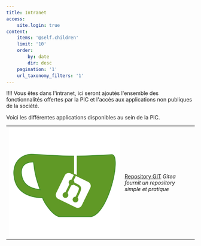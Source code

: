 ```yaml
---
title: Intranet
access:
    site.login: true
content:
    items: '@self.children'
    limit: '10'
    order:
        by: date
        dir: desc
    pagination: '1'
    url_taxonomy_filters: '1'
---
```


!!!! Vous êtes dans l'intranet, ici seront ajoutés l'ensemble des fonctionnalités offertes par la PIC et l'accès aux applications non publiques de la société.

Voici les différentes applications disponibles au sein de la PIC.

|  |  |
|-:|:-|
| ![](gitea-lg.png?forceResize=100,100) | [Repository GIT](http://webant-services.fr:3000) _Gitea fournit un repository simple et pratique_ |